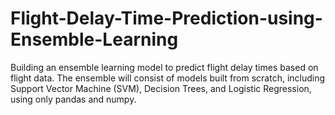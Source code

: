 # Flight-Delay-Time-Prediction-using-Ensemble-Learning
Building an ensemble learning model to predict flight delay times based on flight data. The ensemble will consist of models built from scratch, including Support Vector Machine (SVM), Decision Trees, and Logistic Regression, using only pandas and numpy.

